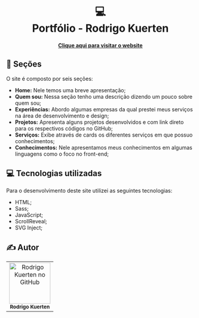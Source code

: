 <h1 align="center">
  💻<br>Portfólio - Rodrigo Kuerten
</h1>

<h4 align="center"><a href="https://rodrigokuerten.com.br/">Clique aqui para visitar o website</a></h4>

## 🔪 Seções
O site é composto por seis seções:

- **Home:** Nele temos uma breve apresentação;
- **Quem sou:** Nessa seção tenho uma descrição dizendo um pouco sobre quem sou;
- **Experiências:** Abordo algumas empresas da qual prestei meus serviços na área de desenvolvimento e design;
- **Projetos:** Apresenta alguns projetos desenvolvidos e com link direto para os respectivos códigos no GitHub;
- **Serviços:** Exibe através de cards os diferentes serviços em que possuo conhecimentos;
- **Conhecimentos:** Nele apresentamos meus conhecimentos em algumas linguagens como o foco no front-end;


## 💻 Tecnologias utilizadas
Para o desenvolvimento deste site utilizei as seguintes tecnologias:

- HTML;
- Sass;
- JavaScript;
- ScrollReveal;
- SVG Inject;

## ✍️ Autor

<table>
  <tr>
    <td align="center">
      <a href="https://github.com/RKuerten">
        <img src="https://avatars.githubusercontent.com/u/30464993" width="110px;" alt="Rodrigo Kuerten no GitHub"/><br>
        <sub>
          <b>Rodrigo Kuerten</b>
        </sub>
      </a>
    </td>
  </tr>
</table>
